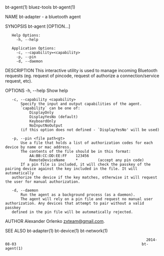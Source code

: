 bt-agent(1)                                                         bluez-tools                                                        bt-agent(1)

NAME
       bt-adapter - a bluetooth agent

SYNOPSIS
       bt-agent [OPTION...]

       Help Options:
         -h, --help

       Application Options:
         -c, --capability=<capability>
         -p, --pin
         -d, --daemon

DESCRIPTION
       This interactive utility is used to manage incoming Bluetooth requests (eg. request of pincode, request of authorize a connection/service
       request, etc).

OPTIONS
       -h, --help
           Show help

       -c, --capability <capability>
           Specify the input and output capabilities of the agent.
           `capability` can be one of:
               DisplayOnly
               DisplayYesNo (default)
               KeyboardOnly
               NoInputNoOutput
           (if this option does not defined - `DisplayYesNo' will be used)

       -p, --pin <file path<gt>
           Use a file that holds a list of authorization codes for each device by name or mac address.
           The contents of the file should be in this format:
               AA:BB:CC:DD:EE:FF    123456
               RemoteDeviceName     *         (accept any pin code)
           If a pin file is included, it will check the passkey of the pairing device against the key included in the file. It will automatically
       authorize the device if the key matches, otherwise it will request the user for manual authorization.

       -d, --daemon
           Run the agent as a background process (as a daemon).
           The agent will rely on a pin file and request no manual user authorization. Any devices that attempt to pair without a valid passkey
       defined in the pin file will be automatically rejected.

AUTHOR
       Alexander Orlenko <zxteam@gmail.com>.

SEE ALSO
       bt-adapter(1) bt-device(1) bt-network(1)

                                                                    2014-08-03                                                         bt-agent(1)
